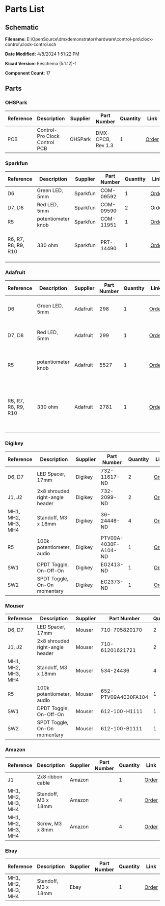 
# Parts List

## Schematic

**Filename:** E:\OpenSource\dmxdemonstrator\hardware\control-pro\clock-control\clock-control.sch

**Date Modified:** 4/8/2024 1:51:22 PM

**Kicad Version:** Eeschema (5.1.12)-1

**Component Count:** 17

## Parts


### OHSPark

Reference|Description|Supplier|Part Number|Quantity|Link|Notes
---------|-----------|--------|-----------|--------|----|-----
PCB|Control-Pro Clock Control PCB|OHSPark|DMX-CPCB, Rev 1.3|1|[Order](https://oshpark.com/shared_projects/llBuRZd8)|pack of 3, 2 not used
<!--PARTROW-->

### Sparkfun

Reference|Description|Supplier|Part Number|Quantity|Link|Notes
---------|-----------|--------|-----------|--------|----|-----
D6|Green LED, 5mm|Sparkfun|COM-09592|1|[Order](https://www.sparkfun.com/products/9592)|
D7, D8|Red LED, 5mm|Sparkfun|COM-09590|2|[Order](https://www.sparkfun.com/products/9590)|
R5|potentiometer knob|Sparkfun|COM-11951|1|[Order](https://www.sparkfun.com/products/11951)|goes to 11
R6, R7, R8, R9, R10|330 ohm|Sparkfun|PRT-14490|1|[Order](https://www.sparkfun.com/products/14490)|pack of 20, 15 not used
<!--PARTROW-->

### Adafruit

Reference|Description|Supplier|Part Number|Quantity|Link|Notes
---------|-----------|--------|-----------|--------|----|-----
D6|Green LED, 5mm|Adafruit|298|1|[Order](https://www.adafruit.com/product/298)|pack of 25, 24 not used
D7, D8|Red LED, 5mm|Adafruit|299|1|[Order](https://www.adafruit.com/product/299)|pack of 25, 23 not used
R5|potentiometer knob|Adafruit|5527|1|[Order](https://www.adafruit.com/product/5527)|black, silver, red, blue, gold
R6, R7, R8, R9, R10|330 ohm|Adafruit|2781|1|[Order](https://www.adafruit.com/product/2781)|use 470 ohm instead, pack of 25, 20 not used
<!--PARTROW-->

### Digikey

Reference|Description|Supplier|Part Number|Quantity|Link|Notes
---------|-----------|--------|-----------|--------|----|-----
D6, D7|LED Spacer, 17mm|Digikey|732-11617-ND|2|[Order](https://www.digikey.com/product-detail/en/w%C3%BCrth-elektronik/705820170/732-11617-ND/7681962)|
J1, J2|2x8 shrouded right-angle header|Digikey| 732-2099-ND|2|[Order](https://www.digikey.com/en/products/detail/w%C3%BCrth-elektronik/61201621721/2060595)|
MH1, MH2, MH3, MH4|Standoff, M3 x 18mm|Digikey|36-24446-ND|4|[Order](https://www.digikey.com/product-detail/en/keystone-electronics/24446/36-24446-ND/1532945)|
R5|100k potentiometer, audio|Digikey|PTV09A-4030F-A104-ND|1|[Order](https://www.digikey.com/en/products/detail/bourns-inc/PTV09A-4030F-A104/4699533)|knob needed
SW1|DPDT Toggle, On-Off-On|Digikey|EG2413-ND|1|[Order](https://www.digikey.com/products/en?keywords=100DP3T1B1M1QEH)|
SW2|SPDT Toggle, On-On momentary|Digikey|EG2373-ND|1|[Order](https://www.digikey.com/product-detail/en/e-switch/100SP2T1B1M1QEH/EG2373-ND/378842)|
<!--PARTROW-->

### Mouser

Reference|Description|Supplier|Part Number|Quantity|Link|Notes
---------|-----------|--------|-----------|--------|----|-----
D6, D7|LED Spacer, 17mm|Mouser|710-705820170|2|[Order](https://www.mouser.com/ProductDetail/Wurth-Elektronik/705820170?qs=wr8lucFkNMUaK6Cwpwjx5Q%3D%3D)|
J1, J2|2x8 shrouded right-angle header|Mouser|710-61201621721|2|[Order](https://www.mouser.com/ProductDetail/Wurth-Elektronik/61201621721?qs=ZtY9WdtwX56ShT0tAQh3qw%3D%3D)|
MH1, MH2, MH3, MH4|Standoff, M3 x 18mm|Mouser|534-24436|4|[Order](https://www.mouser.com/ProductDetail/Keystone-Electronics/24436?qs=UWqYQ%2F2cZWv7%252B7DoeljlhQ%3D%3D)|
R5|100k potentiometer, audio|Mouser|652-PTV09A4030FA104|1|[Order](https://www.mouser.com/ProductDetail/Bourns/PTV09A-4030F-A104?qs=Zq5ylnUbLm73%2F6VuM9oVtw%3D%3D)|knob needed
SW1|DPDT Toggle, On-Off-On|Mouser|612-100-H1111|1|[Order](https://www.mouser.com/ProductDetail/E-Switch/100DP3T1B1M1QEH?qs=g8hxKYs5b3yy1L1GZVrx5w%3D%3D)|
SW2|SPDT Toggle, On-On momentary|Mouser|612-100-B1111|1|[Order](https://www.mouser.com/ProductDetail/E-Switch/100SP2T1B1M1QEH?qs=HKd%2Fp3M7KlWCZ%252BGqDexPKQ%3D%3D)|
<!--PARTROW-->

### Amazon

Reference|Description|Supplier|Part Number|Quantity|Link|Notes
---------|-----------|--------|-----------|--------|----|-----
J1|2x8 ribbon cable|Amazon||1|[Order](https://www.amazon.com/s?k=16-Pin+IDC+Connector+Flat+Ribbon+Cable&i=electronics&crid=3L1450QFA09WG&sprefix=16-pin+idc+connector+flat+ribbon+cable%2Celectronics%2C151&ref=nb_sb_noss)|
MH1, MH2, MH3, MH4|Standoff, M3 x 18mm|Amazon||4|[Order](https://www.amazon.com/s?k=m3+18mm+standoff)|
MH1, MH2, MH3, MH4|Screw, M3 x 8mm|Amazon||4|[Order](https://www.amazon.com/s?k=m3+8mm+screw)|
<!--PARTROW-->

### Ebay

Reference|Description|Supplier|Part Number|Quantity|Link|Notes
---------|-----------|--------|-----------|--------|----|-----
MH1, MH2, MH3, MH4|Standoff, M3 x 18mm|Ebay||1|[Order](https://www.ebay.com/itm/M3-Aluminum-Alloy-Female-Hex-Hexagon-Threaded-Bush-Sleeve-Standoff-Pillar-Spacer/174350100853?ssPageName=STRK%3AMEBIDX%3AIT&var=473550930125&_trksid=p2060353.m1438.l2649)|pack of 10, 6 not used
<!--PARTROW-->
<!--VENDORLIST-->

